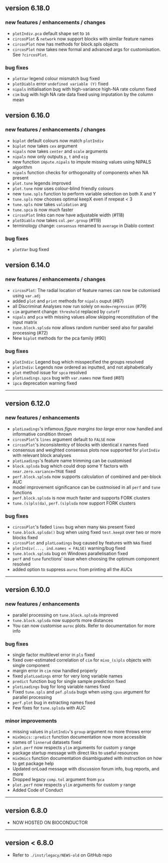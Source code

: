 ## version 6.18.0

### new features / enhancements / changes

* `plotIndiv.pca` default shape set to `16`
* `circosPlot` & `network` now support blocks with similar feature names 
* `circosPlot` now has methods for block.spls objects
* `circosPlot` now takes new formal and advanced args for customisation. See `?circosPlot`.

### bug fixes

* `plotVar` legend colour mismatch bug fixed
* `plotDiablo` error `undefined variable (Y)` fixed
* `nipals` initialisation bug with high-variance high-NA rate column fixed 
* `cim` bug with high NA rate data fixed using imputation by the column mean

## version 6.16.0

### new features / enhancements / changes

* `biplot` default colours now match `plotIndiv`
* `biplot` now takes `cex` argument
* `nipals` now takes `center` and `scale` arguments
* `nipals` now only outputs `p`, `t` and `eig`
* new function `impute.nipals` to impute missing values using NIPALS algorithm
* `nipals` function checks for orthogonality of components when NA present
* `plot.tune` legends improved
* `plot.tune` now uses colour-blind friendly colours
* new `tune.spls` function to perform variable selection on both X and Y
* `tune.spls` now chooses optimal keepX even if nrepeat < 3
* `tune.spls` now takes `validation` arg
* `tune.spca` is now much faster
* `circosPlot` links can now have adjustable width (#118)
* `plotDiablo` now takes `col.per.group` (#119)
* terminology change: `consensus` renamed to `average` in Diablo context

### bug fixes

* `plotVar` bug fixed

## version 6.14.0

### new features / enhancements / changes

* `circosPlot`: The radial location of feature names can now be cutomised using `var.adj`
* added `plot` and `print` methods for `nipals` ouput (#87)
* all Discriminat Analyses now run solely on `mode=regression` (#79)
* `cim` argument change: `threshold` replaced by `cutoff`
* `nipals` and `pca` with missing values allow skipping reconstitution of the input matrix
* `tune.block.splsda` now allows random number seed also for parallel processing (#72)
* New `biplot` methods for the pca family (#90)

### bug fixes

* `plotIndiv`: Legend bug which misspecified the groups resolved
* `plotIndiv`: Legends now ordered as inputted, and not alphabetically
* `plot` method issue for `spca` resolved 
* `plotLoadings.spca` bug with `var.names` now fixed (#81)
* `ipca` deprecation warning fixed

-------------------------------------------------------------------------------
## version 6.12.0

### new features / enhancements

* `plotLoadings`'s infamous *figure margins too large* error now handled and informative condition thrown
* `circosPlot`'s `lines` argument default to `FALSE` now
* `circosPlot`'s inconsistentcy of blocks with identical `X` names fixed
*  consensus and weighted consensus plots now supported for `plotIndiv` with relevant block analyses
* `plotLoadings`'s feature name trimming can be customised
* `block.splsda` bug which could drop some Y factors with `near.zero.variance=TRUE` fixed
* `perf.block.splsda` now supports calculation of combined and per-block AUC
* model improvement significance can be custmoised in all `perf` and `tune` functions
* `perf.block.splsda` is now much faster and supports FORK clusters
* `tune.(s)pls(da)`, `perf.(s)plsda` now support FORK clusters

### bug fixes

* `circosPlot`'s faded `lines` bug when many `NA`s present fixed
* `tune.block.splsda()` bug when using fixed `test.keepX` over two or more blocks fixed
* `circosPlot` and `plotLoadings` bug caused by features with `NA`s fixed
* `plotIndiv(..., ind.names = FALSE)` warning/bug fixed
* `tune.block.splsda` bug on Windows parallelisation fixed
* `perf` and `tune` functions' issue  when choosing the optimum component resolved
* added option to suppress `auroc` from printing all the AUCs
-------------------------------------------------------------------------------
## version 6.10.0

### new features / enhancements

* parallel processing on `tune.block.splsda` improved
* `tune.block.splsda` now supports more distances
* You can now customise `auroc` plots. Refer to documentation for more info

### bug fixes

* single factor multilevel error in `pls` fixed
* fixed over-estimated correlation of `cim` for `mixo_(s)pls` objects with single component 
* margin error in `cim` now handled properly
* fixed `plotLoadings` error for very long variable names
* `predict` function bug for single sample prediction fixed
* `plotLoadings` bug for long variable names fixed
* Fixed `tune.spls` and `pef.plsda` bugs when using `cpus` argument for parallel 
processing
* `perf.plot` bug in extracting names fixed
* Few fixes for `tune.splsda` with AUC

### minor improvements

* missing values in `plotIndiv`'s `group` argument no more throws error
* `mixOmics::predict` function documentation now more accessible
* names of `linnerud` datasets fixed
* `plot.perf` now respects `ylim` arguments for custom y range
* package startup message with direct liks to useful resources
* `mixOmics` function documentation disambiguated with instruction on how to get
package help
* Updated onLoad message with discussion forum info, bug reports, and more
* Dropped legacy `comp.tol` argument from `pca`
* `plot.perf` now respects `ylim` arguments for custom y range
* Added Code of Conduct

-------------------------------------------------------------------------------
## version 6.8.0

* NOW HOSTED ON BIOCONDUCTOR

-------------------------------------------------------------------------------

## version < 6.8.0

* Refer to `./inst/legacy/NEWS-old` on GitHub repo